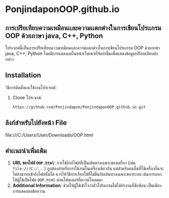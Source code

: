 # PonjindaponOOP.github.io

## การเปรียเทียบความเหมือนเเละความเเตกต่างในการเขียนโปรเเกรม OOP ด้วยภาษา java, C++, Python 
โปรเจกต์นี้เป็นการเปรียเทียบความเหมือนเเละความเเตกต่างในการเขียนโปรเเกรม OOP ด้วยภาษา java, C++, Python  โดยมีการแสดงผลในหน้าเว็บเพจที่จัดทำขึ้นเพื่อแสดงข้อมูลเปรียบเทียบดังกล่าว

## Installation
วิธีการติดตั้งและใช้งานโปรเจกต์:
1. Clone โปรเจกต์:
   ```bash
   https://github.com/Ponjindapon/PonjindaponOOP.github.io.git

## ลิงก์สำหรับไปยังหน้า File
file:///C:/Users/User/Downloads/OOP.html

## คำเเนะนำเพิ่มเติม
1. **URL ของไฟล์ `OOP.html`**: การใช้ลิงก์ไฟล์ที่เป็นเส้นทางเฉพาะของเครื่อง (เช่น `file:///C:/...`) ถูกต้องสำหรับการใช้งานในเครื่องเดียวกัน แต่สำหรับคนอื่นที่ใช้เครื่องอื่นจะไม่สามารถเข้าถึงไฟล์นั้นได้ ควรให้วิธีการเรียกใช้ที่ไม่ขึ้นกับเส้นทางเฉพาะของระบบ เช่นการบอกให้ผู้ใช้เปิดไฟล์ `OOP.html` ผ่านโฟลเดอร์ที่ดาวน์โหลดมา
2. **Additional Information**: ช่วยให้ผู้ใช้เข้าใจว่าตัวโปรแกรมไม่ได้ทำงานที่ซับซ้อน เป็นเพียงการแสดงผลข้อความ


